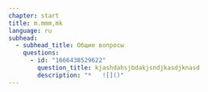 ```yaml
---
chapter: start
title: m.mmm,mk
language: ru
subhead:
  - subhead_title: Общие вопросы
    questions:
      - id: "1666438529622"
        question_title: k﻿jashdahsjbdakjsndjkasdjknasd
        description: "*   ![]()"
---
```


